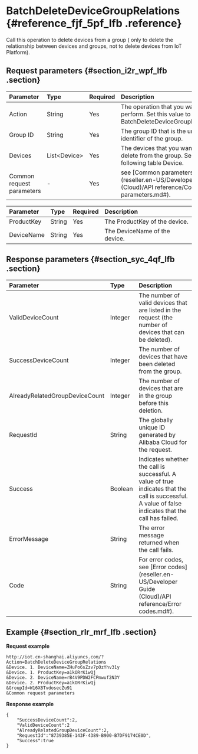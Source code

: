 # BatchDeleteDeviceGroupRelations {#reference_fjf_5pf_lfb .reference}

Call this operation to delete devices from a group \( only to delete the relationship between devices and groups, not to delete devices from IoT Platform\).

## Request parameters {#section_i2r_wpf_lfb .section}

|Parameter|Type|Required|Description|
|:--------|:---|:-------|:----------|
|Action|String|Yes|The operation that you want to perform. Set this value to BatchDeleteDeviceGroupRelations.|
|Group ID|String|Yes|The group ID that is the unique identifier of the group.|
|Devices|List<Device\>|Yes|The devices that you want to delete from the group. See the following table Device.|
|Common request parameters|-|Yes|see [Common parameters](reseller.en-US/Developer Guide (Cloud)/API reference/Common parameters.md#).|

|Parameter|Type|Required|Description|
|:--------|:---|:-------|:----------|
|ProductKey|String|Yes|The ProductKey of the device.|
|DeviceName|String|Yes|The DeviceName of the device.|

## Response parameters {#section_syc_4qf_lfb .section}

|Parameter|Type|Description|
|:--------|:---|:----------|
|ValidDeviceCount|Integer|The number of valid devices that are listed in the request \(the number of devices that can be deleted\).|
|SuccessDeviceCount|Integer|The number of devices that have been deleted from the group.|
|AlreadyRelatedGroupDeviceCount|Integer|The number of devices that are in the group before this deletion.|
|RequestId|String|The globally unique ID generated by Alibaba Cloud for the request.|
|Success|Boolean​|Indicates whether the call is successful. A value of true indicates that the call is successful. A value of false indicates that the call has failed.|
|ErrorMessage|String|The error message returned when the call fails. |
|Code|String|For error codes, see [Error codes](reseller.en-US/Developer Guide (Cloud)/API reference/Error codes.md#).|

## Example {#section_rlr_mrf_lfb .section}

**Request example**

```
http://iot.cn-shanghai.aliyuncs.com/?Action=BatchDeleteDeviceGroupRelations
&Device. 1. DeviceName=ZHuPo6sZzv7pOzYhv31y
&Device. 1. ProductKey=a1kORrKiwQj
&Device. 2. DeviceName=rB4V9PDW2FCPmwuf2N3Y
&Device. 2. ProductKey=a1kORrKiwQj
&GroupId=W16X8TvdosecZu91
&Common request parameters
```

**Response example**

```
{
    "SuccessDeviceCount":2,
    "ValidDeviceCount":2
    "AlreadyRelatedGroupDeviceCount":2,
    "RequestId":"8739385E-143F-4389-B900-B7DF9174CE0D",
    "Success":true    
}
```

